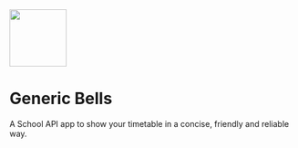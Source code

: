 <img src="https://mintcarrotkeys.github.io/generic-bells/favicon3.svg" width="100">
<h1>Generic Bells</h1>

<p>A School API app to show your timetable in a concise, friendly and reliable way.</p>



